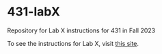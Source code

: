 # 431-labX

Repository for Lab X instructions for 431 in Fall 2023

To see the instructions for Lab X, visit [this site](https://thomaselove.github.io/431-labX/).

